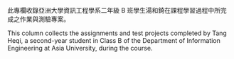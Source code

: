 此專欄收錄亞洲大學資訊工程學系二年級 B 班學生湯和錡在課程學習過程中所完成之作業與測驗專案。

This column collects the assignments and test projects completed by Tang Heqi, a second-year student in Class B of the Department of Information Engineering at Asia University, during the course.
